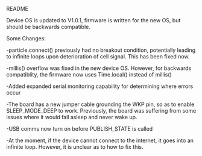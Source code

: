 README

Device OS is updated to V1.0.1, firmware is written for the new OS, but should be backwards compatible.

Some Changes: 

-particle.connect() previously had no breakout condition, potentially leading to infinite loops upon deterioration of cell signal. This has been fixed now.

-millis() overflow was fixed in the new device OS. However, for backwards compatiblity, the firmware now uses Time.local() instead of millis()

-Added expanded serial monitoring capability for determining where errors occur

-The board has a new jumper cable grounding the WKP pin, so as to enable SLEEP_MODE_DEEP to work. Previously, the board was suffering from some issues where it would fall asleep and never wake up. 

-USB comms now turn on before PUBLISH_STATE is called

-At the moment, if the device cannot connect to the internet, it goes into an infinite loop. However, it is unclear as to how to fix this. 
